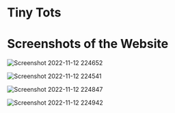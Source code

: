 # Tiny Tots


# Screenshots of the Website
![Screenshot 2022-11-12 224652](https://user-images.githubusercontent.com/78213881/201486349-98831d7f-97f5-4da7-a493-8c968953a352.jpg)


![Screenshot 2022-11-12 224541](https://user-images.githubusercontent.com/78213881/201486297-44ff2646-3a1f-4b7d-baf1-76655258d1c3.jpg)


![Screenshot 2022-11-12 224847](https://user-images.githubusercontent.com/78213881/201486445-27f197b7-a60b-4e44-b650-8c977b6984e1.jpg)


![Screenshot 2022-11-12 224942](https://user-images.githubusercontent.com/78213881/201486499-19edbb81-9818-4cf9-8c4e-35f5c6fb39d8.jpg)


